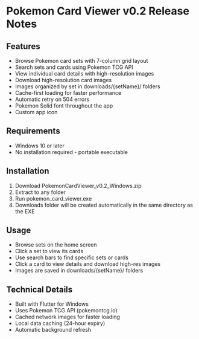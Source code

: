 # Pokemon Card Viewer v0.2 Release Notes

## Features
- Browse Pokemon card sets with 7-column grid layout
- Search sets and cards using Pokemon TCG API
- View individual card details with high-resolution images
- Download high-resolution card images
- Images organized by set in downloads/{setName}/ folders
- Cache-first loading for faster performance
- Automatic retry on 504 errors
- Pokemon Solid font throughout the app
- Custom app icon

## Requirements
- Windows 10 or later
- No installation required - portable executable

## Installation
1. Download PokemonCardViewer_v0.2_Windows.zip
2. Extract to any folder
3. Run pokemon_card_viewer.exe
4. Downloads folder will be created automatically in the same directory as the EXE

## Usage
- Browse sets on the home screen
- Click a set to view its cards
- Use search bars to find specific sets or cards
- Click a card to view details and download high-res images
- Images are saved in downloads/{setName}/ folders

## Technical Details
- Built with Flutter for Windows
- Uses Pokemon TCG API (pokemontcg.io)
- Cached network images for faster loading
- Local data caching (24-hour expiry)
- Automatic background refresh


